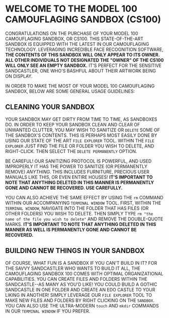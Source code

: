 # WELCOME TO THE MODEL 100 CAMOUFLAGING SANDBOX (CS100)

CONGRATULATIONS ON THE PURCHASE OF YOUR MODEL 100 CAMOUFLAGING SANDBOX, OR CS100.
THIS STATE-OF-THE-ART SANDBOX IS EQUIPPED WITH THE LATEST IN OUR CAMOUFLAGING TECHNOLOGY.
LEVERAGING INCREDIBLE FACE RECOGNITION SOFTWARE, **THE CONTENTS OF THIS SANDBOX WILL ONLY APPEAR TO ITS OWNER.**
**ALL OTHER INDIVIDUALS NOT DESIGNATED THE "OWNER" OF THE CS100 WILL ONLY SEE AN EMPTY SANDBOX.**
IT'S PERFECT FOR THE SENSITIVE SANDCASTLER, ONE WHO'S BASHFUL ABOUT THEIR ARTWORK BEING ON DISPLAY.

IN ORDER TO MAKE THE MOST OF YOUR MODEL 100 CAMOUFLAGING SANDBOX, BELOW ARE SOME GENERAL USAGE GUIDELINES:

## CLEANING YOUR SANDBOX

YOUR SANDBOX MAY GET DIRTY FROM TIME TO TIME, AS SANDBOXES DO.
IN ORDER TO KEEP YOUR SANDBOX CLEAN AND CLEAR OF UNWANTED CLUTTER, YOU MAY WISH TO SANITIZE OR `DELETE` SOME OF THE SANDBOX'S CONTENTS.
THIS IS PERHAPS MOST EASILY DONE BY USING OUR STATE OF THE ART `FILE EXPLORER` TOOL.
WITHIN THE `FILE EXPLORER` JUST FIND THE FILE OR FOLDER YOU WISH TO DELETE, AND RIGHT-CLICK.
THEN SELECT THE `DELETE PERMANENTLY` OPTION.

BE CAREFUL!
OUR SANITIZING PROTOCOL IS POWERFUL, AND USED IMPROPERLY IT HAS THE POWER TO SANITIZE (OR PERMANENTLY REMOVE) *ANYTHING*.
THIS INCLUDES FURNITURE, PRECIOUS USER MANUALS LIKE THIS, OR EVEN ENTIRE HOUSES!
**IT'S IMPORTANT TO NOTE THAT ANYTHING DELETED IN THIS MANNER IS PERMANENTLY GONE AND CANNOT BE RECOVERED. USE CAREFULLY.**

YOU CAN ALSO ACHIEVE THE SAME EFFECT BY USING THE `rm` COMMAND WITHIN OUR ACCOMPANYING `TERMINAL WINDOW` TOOL.
FIRST, WITHIN THE `TERMINAL WINDOW`, NAVIGATE INTO THE FOLDER THAT HAS FILES (OR OTHER FOLDERS) YOU WISH TO DELETE.
THEN SIMPLY TYPE `rm "the name of the file you wish to delete"` AND REMOVE THE DOUBLE-QUOTE MARKS.
**IT'S IMPORTANT TO NOTE THAT ANYTHING DELETED IN THIS MANNER AS WELL IS PERMANENTLY GONE AND CANNOT BE RECOVERED.**

## BUILDING NEW THINGS IN YOUR SANDBOX

OF COURSE, WHAT FUN IS A SANDBOX IF YOU CAN'T BUILD IN IT?
FOR THE SAVVY SANDCASTLER WHO WANTS TO BUILD IT ALL, THE CAMOUFLAGING SANDBOX 100 COMES WITH OPTIMAL ORGANIZATIONAL CAPABILITIES.
YOU CAN CREATE FILES AND FOLDERS WITHIN THE SANDCASTLE--AS MANY AS YOU'D LIKE!
YOU COULD BUILD A GOTHIC SANDCASTLE IN ONE FOLDER AND CREATE AN EDO CASTLE TO YOUR LIKING IN ANOTHER!
SIMPLY LEVERAGE OUR `FILE EXPLORER` TOOL TO MAKE NEW FILES AND FOLDERS BY RIGHT CLICKING ON THE `SANDBOX`.
YOU CAN ALSO USE THE ULTRA-MODERN `touch` AND `mkdir` COMMANDS IN OUR `TERMINAL WINDOW` IF YOU PREFER.
